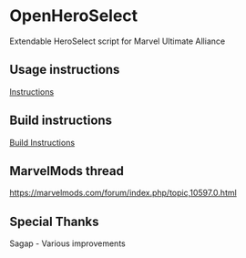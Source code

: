 # OpenHeroSelect
Extendable HeroSelect script for Marvel Ultimate Alliance

## Usage instructions
[Instructions](Instructions.txt)

## Build instructions
[Build Instructions](Build%20Instructions.txt)

## MarvelMods thread
https://marvelmods.com/forum/index.php/topic,10597.0.html

## Special Thanks
Sagap - Various improvements

